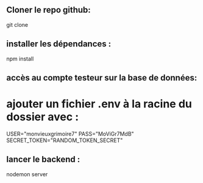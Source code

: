 ## Cloner le repo github:
git clone 
## installer les dépendances :
npm install
## accès au compte testeur sur la base de données:
# ajouter un fichier .env à la racine du dossier avec :

USER="monvieuxgrimoire7"
PASS="MoViGr7MdB"
SECRET_TOKEN="RANDOM_TOKEN_SECRET"

## lancer le backend :
nodemon server